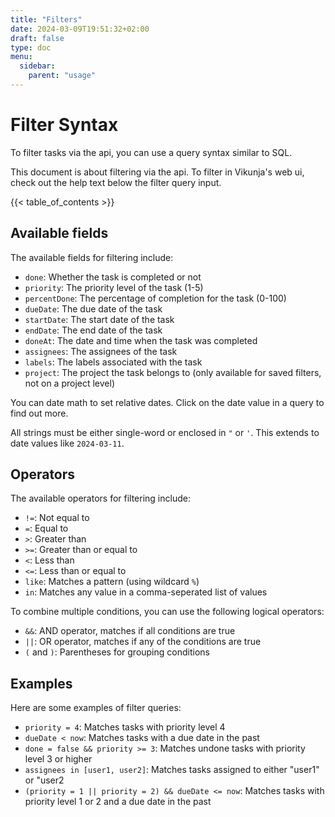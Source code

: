 ```yaml
---
title: "Filters"
date: 2024-03-09T19:51:32+02:00
draft: false
type: doc
menu:
  sidebar:
    parent: "usage"
---
```


# Filter Syntax

To filter tasks via the api, you can use a query syntax similar to SQL. 

This document is about filtering via the api. To filter in Vikunja's web ui, check out the help text below the filter query input.

{{< table_of_contents >}}

## Available fields

The available fields for filtering include:

*   `done`: Whether the task is completed or not
*   `priority`: The priority level of the task (1-5)
*   `percentDone`: The percentage of completion for the task (0-100)
*   `dueDate`: The due date of the task
*   `startDate`: The start date of the task
*   `endDate`: The end date of the task
*   `doneAt`: The date and time when the task was completed
*   `assignees`: The assignees of the task
*   `labels`: The labels associated with the task
*   `project`: The project the task belongs to (only available for saved filters, not on a project level)

You can date math to set relative dates. Click on the date value in a query to find out more.

All strings must be either single-word or enclosed in `"` or `'`. This extends to date values like `2024-03-11`.

## Operators

The available operators for filtering include:

*   `!=`: Not equal to
*   `=`: Equal to
*   `>`: Greater than
*   `>=`: Greater than or equal to
*   `<`: Less than
*   `<=`: Less than or equal to
*   `like`: Matches a pattern (using wildcard `%`)
*   `in`: Matches any value in a comma-seperated list of values

To combine multiple conditions, you can use the following logical operators:

*   `&&`: AND operator, matches if all conditions are true
*   `||`: OR operator, matches if any of the conditions are true
*   `(` and `)`: Parentheses for grouping conditions

## Examples

Here are some examples of filter queries:

*   `priority = 4`: Matches tasks with priority level 4
*   `dueDate < now`: Matches tasks with a due date in the past
*   `done = false && priority >= 3`: Matches undone tasks with priority level 3 or higher
*   `assignees in [user1, user2]`: Matches tasks assigned to either "user1" or "user2
*   `(priority = 1 || priority = 2) && dueDate <= now`: Matches tasks with priority level 1 or 2 and a due date in the past



